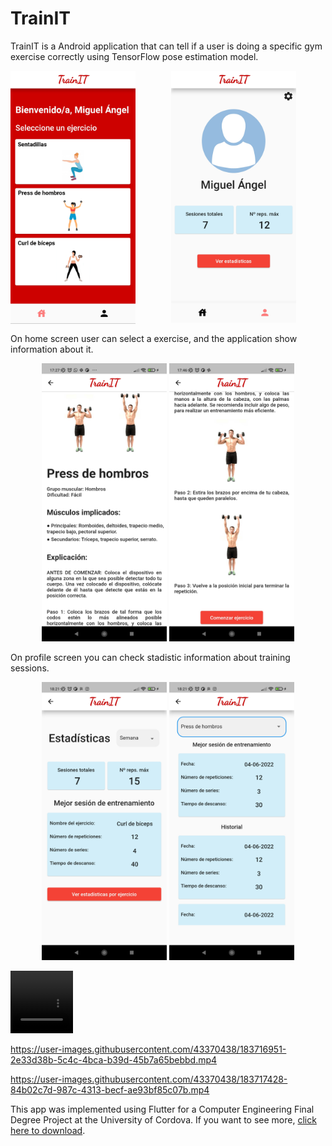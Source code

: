 # TrainIT
TrainIT is a Android application that can tell if a user is doing a specific gym exercise correctly using TensorFlow pose estimation model.   

<p align="center">
  <img src="images/Screens/HomeScreen.jpg" width="200" style="float:left; padding-right:10px"> <img src="images/Screens/ProfileScreen.jpg" width="200">
</p> 

On home screen user can select a exercise, and the application show information about it.

<p align="center">
  <img src="images/Screens/PressMilitar1.jpg" width="200"> <img src="images/Screens/PressMilitar2.jpg" width="200">
</p> 

On profile screen you can check stadistic information about training sessions.



<p align="center">
  <img src="images/Screens/StadisticScreen.jpg" width="200"> <img src="images/Screens/PressStadistics.jpg" width="200">
</p> 

<video src="https://user-images.githubusercontent.com/43370438/183715982-eb5b3989-be73-4feb-a80b-b2150686de7c.mp4"  width="100" height="100">
</video> 


https://user-images.githubusercontent.com/43370438/183716951-2e33d38b-5c4c-4bca-b39d-45b7a65bebbd.mp4

https://user-images.githubusercontent.com/43370438/183717428-84b02c7d-987c-4313-becf-ae93bf85c07b.mp4

This app was implemented using Flutter for a Computer Engineering Final Degree Project at the University of Cordova. If you want to see more, [ click here to download]( https://1drv.ms/u/s!Asdu4nsiDEAbgkQKBl3fSzv__rqF?e=6i06if).
